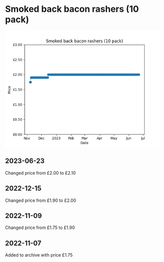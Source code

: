 # Smoked back bacon rashers (10 pack)
![](charts/product-63741011.png)
## 2023-06-23
Changed price from £2.00 to £2.10
## 2022-12-15
Changed price from £1.90 to £2.00
## 2022-11-09
Changed price from £1.75 to £1.90
## 2022-11-07
Added to archive with price £1.75
